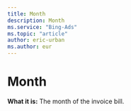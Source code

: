 ```yaml
---
title: Month
description: Month
ms.service: "Bing-Ads"
ms.topic: "article"
author: eric-urban
ms.author: eur
---
```


# Month

**What it is:**    The month of the invoice bill.


